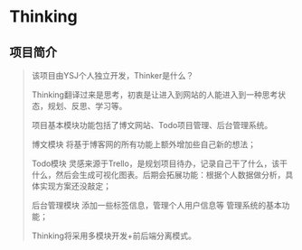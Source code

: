 # Thinking
## 项目简介

> 该项目由YSJ个人独立开发，Thinker是什么？
>
> Thinking翻译过来是思考，初衷是让进入到网站的人能进入到一种思考状态，规划、反思、学习等。
>
> 项目基本模块功能包括了博文网站、Todo项目管理、后台管理系统。
>
> 博文模块 将基于博客网的所有功能上额外增加些自己新的想法；
>
> Todo模块 灵感来源于Trello，是规划项目待办，记录自己干了什么，该干什么，然后会生成可视化图表。后期会拓展功能：根据个人数据做分析，具体实现方案还没敲定；
>
> 后台管理模块 添加一些标签信息，管理个人用户信息等 管理系统的基本功能；
>
> Thinking将采用多模块开发+前后端分离模式。

